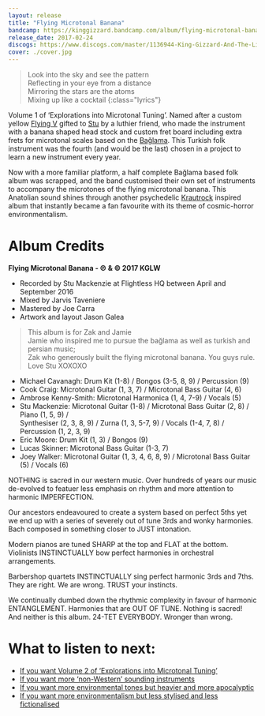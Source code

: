 ```yaml
---
layout: release
title: "Flying Microtonal Banana"
bandcamp: https://kinggizzard.bandcamp.com/album/flying-microtonal-banana
release_date: 2017-02-24
discogs: https://www.discogs.com/master/1136944-King-Gizzard-And-The-Lizard-Wizard-Flying-Microtonal-Banana-Explorations-Into-Microtonal-Tuning-Volu
cover: ./cover.jpg
---
```


> Look into the sky and see the pattern  
> Reflecting in your eye from a distance  
> Mirroring the stars are the atoms  
> Mixing up like a cocktail
{:class="lyrics"}

Volume 1 of ‘Explorations into Microtonal Tuning’. Named after a custom yellow [Flying V](https://en.wikipedia.org/wiki/Gibson_Flying_V) gifted to [Stu](https://kglw.net/band-bio) by a luthier friend, who made the instrument with a banana shaped head stock and custom fret board including extra frets for microtonal scales based on the [Bağlama](https://en.wikipedia.org/wiki/Ba%C4%9Flama). This Turkish folk instrument was the fourth (and would be the last) chosen in a project to learn a new instrument every year.

Now with a more familiar platform, a half complete Bağlama based folk album was scrapped, and the band customised their own set of instruments to accompany the microtones of the flying microtonal banana. This Anatolian sound shines through another psychedelic [Krautrock](https://en.wikipedia.org/wiki/Krautrock) inspired album that instantly became a fan favourite with its theme of cosmic-horror environmentalism.

# Album Credits

**Flying Microtonal Banana - ℗ & © 2017 KGLW**

* Recorded by Stu Mackenzie at Flightless HQ between April and September 2016
* Mixed by Jarvis Taveniere
* Mastered by Joe Carra
* Artwork and layout Jason Galea

> This album is for Zak and Jamie  
> Jamie who inspired me to pursue the bağlama as well as turkish and persian music;  
> Zak who generously built the flying microtonal banana. You guys rule. Love Stu XOXOXO  

* Michael Cavanagh: Drum Kit (1-8) / Bongos (3-5, 8, 9) / Percussion (9)
* Cook Craig: Microtonal Guitar (1, 3, 7) / Microtonal Bass Guitar (4, 6)
* Ambrose Kenny-Smith: Microtonal Harmonica (1, 4, 7-9) / Vocals (5)
* Stu Mackenzie: Microtonal Guitar (1-8) / Microtonal Bass Guitar (2, 8) / Piano (1, 5, 9) /  
Synthesiser (2, 3, 8, 9) / Zurna (1, 3, 5-7, 9) / Vocals (1-4, 7, 8) / Percussion (1, 2, 3, 9)
* Eric Moore: Drum Kit (1, 3) / Bongos (9)
* Lucas Skinner: Microtonal Bass Guitar (1-3, 7)
* Joey Walker: Microtonal Guitar (1, 3, 4, 6, 8, 9) / Microtonal Bass Guitar (5) / Vocals (6)

NOTHING is sacred in our western music.
Over hundreds of years our music de-evolved to featuer less emphasis on rhythm and more attention to harmonic IMPERFECTION.

Our ancestors endeavoured to create a system based on perfect 5ths yet we end up with a series of severely out of tune 3rds and wonky harmonies.
Bach composed in something closer to JUST intonation.

Modern pianos are tuned SHARP at the top and FLAT at the bottom. 
Violinists INSTINCTUALLY bow perfect harmonies in orchestral arrangements.

Barbershop quartets INSTINCTUALLY sing perfect harmonic 3rds and 7ths.
They are right. We are wrong. TRUST your instincts.

We continually dumbed down the rhythmic complexity in favour of harmonic ENTANGLEMENT.
Harmonies that are OUT OF TUNE. 
Nothing is sacred!
And neither is this album.
24-TET EVERYBODY.
Wronger than wrong.

# What to listen to next:

*   [If you want Volume 2 of ‘Explorations into Microtonal Tuning’](../kg)
*   [If you want more ‘non-Western’ sounding instruments](../float-along-fill-your-lungs)
*   [If you want more environmental tones but heavier and more apocalyptic](../infest-the-rats-nest)
*   [If you want more environmentalism but less stylised and less fictionalised](../fishing-for-fishies)
